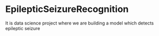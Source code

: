 # EpilepticSeizureRecognition
It is data science project where we are building a model which detects epileptic seizure
